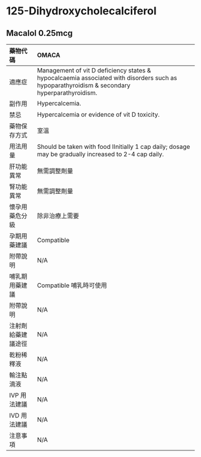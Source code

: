 # 125-Dihydroxycholecalciferol

## Macalol 0.25mcg

| 藥物代碼 | OMACA |
| :--- | :--- |
| 適應症 | Management of vit D deficiency states & hypocalcaemia associated with disorders such as hypoparathyroidism & secondary hyperparathyroidism. |
| 副作用 | Hypercalcemia. |
| 禁忌 | Hypercalcemia or evidence of vit D toxicity. |
| 藥物保存方式 | 室溫 |
| 用法用量 | Should be taken with food IInitially 1 cap daily; dosage may be gradually increased to 2-4 cap daily. |
| 肝功能異常 | 無需調整劑量 |
| 腎功能異常 | 無需調整劑量 |
| 懷孕用藥危分級 | 除非治療上需要 |
| 孕期用藥建議 | Compatible |
| 附帶說明 | N/A |
| 哺乳期用藥建議 | Compatible 哺乳時可使用 |
| 附帶說明 | N/A |
| 注射劑給藥建議途徑 | N/A |
| 乾粉稀釋液 | N/A |
| 輸注點滴液 | N/A |
| IVP 用法建議 | N/A |
| IVD 用法建議 | N/A |
| 注意事項 | N/A |


